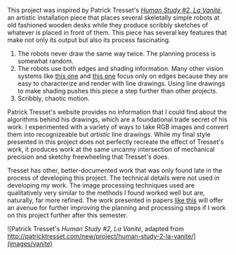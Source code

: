 This project was inspired by Patrick Tresset's [*Human Study #2, La Vanité*](http://patricktresset.com/new/project/human-study-2-la-vanite/), an artistic installation piece that places several skeletally simple robots at old fashioned wooden desks while they produce scribbly sketches of whatever is placed in front of them. This piece has several key features that make not only its output but also its process fascinating. 
1. The robots never draw the same way twice. The planning process is somewhat random. 
2. The robots use both edges and shading information. Many other vision systems like [this one](https://www.ri.cmu.edu/wp-content/uploads/2019/01/Li-Mengtian-WACV-2019-Photo-Sketching.pdf) and [this one](http://www.cs.umanitoba.ca/~durocher/research/pubs/lbadAIM2012.pdf) focus only on edges because they are easy to characterize and render with line drawings. Using line drawings to make shading pushes this piece a step further than other projects. 
3. Scribbly, chaotic motion. 

Patrick Tresset's website provides no information that I could find about the algorithms behind his drawings, which are a foundational trade secret of his work. I experimented with a variety of ways to take RGB images and convert them into recognizeable but *artistic* line drawings. While my final style presented in this project does not perfectly recreate the effect of Tresset's work, it produces work at the same uncanny intersection of mechanical precision and sketchy freewheeling that Tresset's does. 

Tresset has other, better-documented work that was only found late in the process of developing this project. The technical details were not used in developing my work. The image processing techniques used are qualitatively very similar to the methods I found worked well but are, naturally, far more refined. The work presented in papers [like this](https://www.sciencedirect.com/science/article/pii/S0097849313000149) will offer an avenue for further improving the planning and processing steps if I work on this project further after this semester. 

![Patrick Tresset's *Human Study #2, La Vanité*, adapted from http://patricktresset.com/new/project/human-study-2-la-vanite/](images/vanite)
